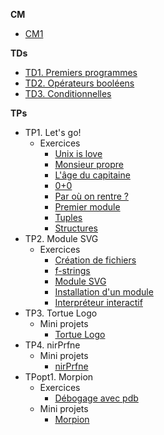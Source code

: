 **CM**

- [CM1](1-bases.pdf)


**TDs**

- [TD1. Premiers programmes](travaux-diriges/01-c-est-parti/README.md)
- [TD2. Opérateurs booléens](travaux-diriges/02-operateurs-booleens/README.md)
- [TD3. Conditionnelles](travaux-diriges/03-conditionnelles/README.md)


**TPs**

- TP1. Let's go!
    - Exercices
        - [Unix is love](travaux-pratiques/01-premiers-programmes/exercices/01-unixislove/README.md)
        - [Monsieur propre](travaux-pratiques/01-premiers-programmes/exercices/02-monsieur-propre/README.md)
        - [L'âge du capitaine](travaux-pratiques/01-premiers-programmes/exercices/03-age-du-capitaine/README.md)
        - [0+0](travaux-pratiques/01-premiers-programmes/exercices/04-somme/README.md)
        - [Par où on rentre ?](travaux-pratiques/01-premiers-programmes/exercices/05-par-ou-on-rentre/README.md)
        - [Premier module](travaux-pratiques/01-premiers-programmes/exercices/06-modules/README.md)
        - [Tuples](travaux-pratiques/01-premiers-programmes/exercices/07-tuples/README.md)
        - [Structures](travaux-pratiques/01-premiers-programmes/exercices/08-type-structure/README.md)
- TP2. Module SVG
    - Exercices
        - [Création de fichiers](travaux-pratiques/02-module-svg-and-co/exercices/01-ecriture-fichier/README.md)
        - [f-strings](travaux-pratiques/02-module-svg-and-co/exercices/02-fstrings/README.md)
        - [Module SVG](travaux-pratiques/02-module-svg-and-co/exercices/03-svg/README.md)
        - [Installation d'un module](travaux-pratiques/02-module-svg-and-co/exercices/04-installation-d-un-module/README.md)
        - [Interpréteur interactif](travaux-pratiques/02-module-svg-and-co/exercices/05-interpreteur-interactif/README.md)
- TP3. Tortue Logo
    - Mini projets
        - [Tortue Logo](travaux-pratiques/03-tortue-logo/mini-projets/01-tortue-logo/README.md)
- TP4. nirPrfne
    - Mini projets
        - [nirPrfne](travaux-pratiques/04-nirPrfne/mini-projets/01-nirPrfne/README.md)
- TPopt1. Morpion
    - Exercices
        - [Débogage avec pdb](travaux-pratiques/optionnels/01-morpion/exercices/14-debogueur-python/README.md)
    - Mini projets
        - [Morpion](travaux-pratiques/optionnels/01-morpion/mini-projets/01-morpion/README.md)

